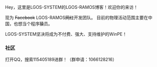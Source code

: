 Hey，这里是LGOS-SYSTEM的LGOS-RAMOS博客！欢迎你的来访！


现为 <del>Facebook</del> LGOS-RAMOS<del>网红</del>开发团队。
目前的物理活动范围主要在中国，也想当个程序<del>猿</del>员。

LGOS-SYSTEM坚决将成为不付费、强大、支持维护的WinPE！

### 社区

打开QQ，搜索115405189进群！（群申请：1066128216）
